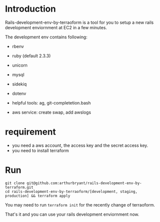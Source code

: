 # Introduction
Rails-development-env-by-terraoform is a tool for you to setup a new rails development enviornment at EC2 in a few minutes.

The development env contains following:

- rbenv
- ruby (default 2.3.3)
- unicorn
- mysql
- sidekiq
- dotenv
- helpful tools: ag, git-completetion.bash

- aws service: create swap, add awslogs

# requirement
- you need a aws account, the access key and the secret access key.
- you need to install terraform

# Run
```
git clone git@github.com:arthurbryant/rails-development-env-by-terraform.git
cd rails-development-env-by-terraoform/[development, staging, production] && terraform apply
```

You may need to run `terraform init` for the recently change of terraoform.

That's it and you can use your rails development enviornment now.
